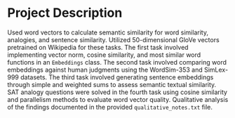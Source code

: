 # Project Description
Used word vectors to calculate semantic similarity for word similarity, analogies, and sentence similarity. Utilized 50-dimensional GloVe vectors pretrained on Wikipedia for these tasks. The first task involved implementing vector norm, cosine similarity, and most similar word functions in an `Embeddings` class. The second task involved comparing word embeddings against human judgments using the WordSim-353 and SimLex-999 datasets. The third task involved generating sentence embeddings through simple and weighted sums to assess semantic textual similarity. SAT analogy questions were solved in the fourth task using cosine similarity and parallelism methods to evaluate word vector quality. Qualitative analysis of the findings documented in the provided `qualitative_notes.txt` file.
